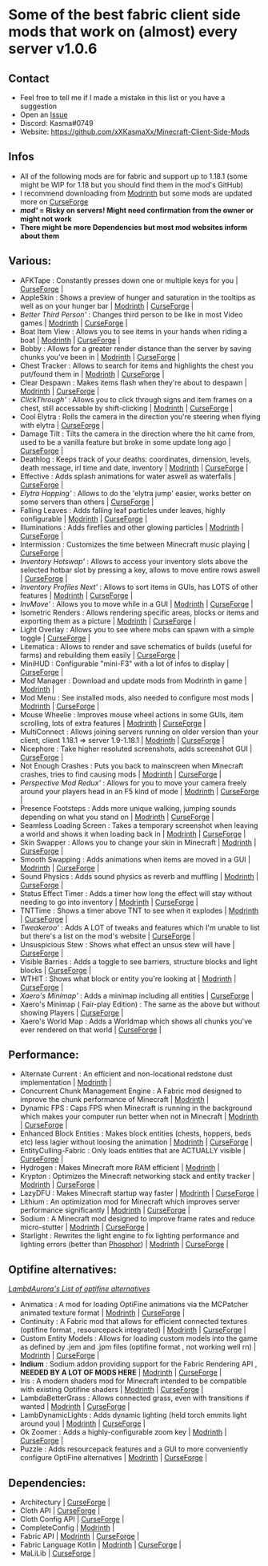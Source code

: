 # Some of the best fabric client side mods that work on (almost) every server v1.0.6
 
## Contact

* Feel free to tell me if I made a mistake in this list or you have a suggestion
* Open an [Issue](https://github.com/xXKasmaXx/Minecraft-Client-Side-Mods/issues)
* Discord: Kasma#0749
* Website: https://github.com/xXKasmaXx/Minecraft-Client-Side-Mods


## Infos

* All of the following mods are for fabric and support up to 1.18.1 (some might be WIP for 1.18 but you should find them in the mod's GitHub)
* I recommend downloading from [Modrinth](https://modrinth.com) but some mods are updated more on [CurseForge](https://www.curseforge.com/minecraft/mc-mods)
* ***mod'* = Risky on servers! Might need confirmation from the owner or might not work**
* **There might be more Dependencies but most mod websites inform about them**


## Various:

* AFKTape : Constantly presses down one or multiple keys for you | [CurseForge](https://www.curseforge.com/minecraft/mc-mods/afktape) |
* AppleSkin : Shows a preview of hunger and saturation in the tooltips as well as on your hunger bar | [Modrinth](https://modrinth.com/mod/appleskin) | [CurseForge](https://www.curseforge.com/minecraft/mc-mods/appleskin) |
* *Better Third Person'* : Changes third person to be like in most Video games | [Modrinth](https://modrinth.com/mod/better-third-person) | [CurseForge](https://www.curseforge.com/minecraft/mc-mods/better-third-person) |
* Boat Item View : Allows you to see items in your hands when riding a boat | [Modrinth](https://modrinth.com/mod/boat-item-view) | [CurseForge](https://www.curseforge.com/minecraft/mc-mods/boat-item-view) |
* Bobby : Allows for a greater render distance than the server by saving chunks you've been in | [Modrinth](https://modrinth.com/mod/bobby) | [CurseForge](https://www.curseforge.com/minecraft/mc-mods/bobby) |
* Chest Tracker : Allows to search for items and highlights the chest you put/found them in | [Modrinth](https://modrinth.com/mod/chest-tracker) | [CurseForge](https://www.curseforge.com/minecraft/mc-mods/chest-tracker) |
* Clear Despawn : Makes items flash when they're about to despawn | [Modrinth](https://modrinth.com/mod/cleardespawn) | [CurseForge](https://www.curseforge.com/minecraft/mc-mods/clear-despawn-fabric) |
* *ClickThrough'* : Allows you to click through signs and item frames on a chest, still accessable by shift-clicking | [Modrinth](https://modrinth.com/mod/clickthrough) | [CurseForge](https://www.curseforge.com/minecraft/mc-mods/clickthrough) |
* Cool Elytra : Rolls the camera in the direction you're steering when flying with elytra | [CurseForge](https://www.curseforge.com/minecraft/mc-mods/cool-elytra-roll) |
* Damage Tilt : Tilts the camera in the direction where the hit came from, used to be a vanilla feature but broke in some update long ago | [CurseForge](https://www.curseforge.com/minecraft/mc-mods/damage-tilt) |
* Deathlog : Keeps track of your deaths: coordinates, dimension, levels, death message, irl time and date, inventory | [Modrinth](https://modrinth.com/mod/deathlog) | [CurseForge](https://www.curseforge.com/minecraft/mc-mods/deathlog) |
* Effective : Adds splash animations for water aswell as waterfalls | [CurseForge](https://www.curseforge.com/minecraft/mc-mods/effective) |
* *Elytra Hopping'* : Allows to do the 'elytra jump' easier, works better on some servers than others | [CurseForge](https://www.curseforge.com/minecraft/mc-mods/elytra-hopping) |
* Falling Leaves : Adds falling leaf particles under leaves, highly configurable | [Modrinth](https://modrinth.com/mod/fallingleaves) | [CurseForge](https://www.curseforge.com/minecraft/mc-mods/falling-leaves-fabric) |
* Illuminations : Adds fireflies and other glowing particles | [Modrinth](https://modrinth.com/mod/illuminations) | [CurseForge](https://www.curseforge.com/minecraft/mc-mods/illuminations) |
* Intermission : Customizes the time between Minecraft music playing | [CurseForge](https://www.curseforge.com/minecraft/mc-mods/intermission) |
* *Inventory Hotswap'* : Allows to access your inventory slots above the selected hotbar slot by pressing a key, allows to move entire rows aswell | [CurseForge](https://www.curseforge.com/minecraft/mc-mods/inventory-hotswap) |
* *Inventory Profiles Next'* : Allows to sort items in GUIs, has LOTS of other features | [Modrinth](https://modrinth.com/mod/inventory-profiles-next) | [CurseForge](https://www.curseforge.com/minecraft/mc-mods/inventory-profiles-next) |
* *InvMove'* : Allows you to move while in a GUI | [Modrinth](https://modrinth.com/mod/invmove-fabric) | [CurseForge](https://www.curseforge.com/minecraft/mc-mods/invmove-fabric) |
* Isometric Renders : Allows rendering specific areas, blocks or items and exporting them as a picture | [Modrinth](https://modrinth.com/mod/isometric-renders) | [CurseForge](https://www.curseforge.com/minecraft/mc-mods/isometric-renders) |
* Light Overlay : Allows you to see where mobs can spawn with a simple toggle | [CurseForge](https://www.curseforge.com/minecraft/mc-mods/light-overlay) |
* Litematica : Allows to render and save schematics of builds (useful for farms) and rebuilding them easily | [CurseForge](https://www.curseforge.com/minecraft/mc-mods/litematica) |
* MiniHUD : Configurable "mini-F3" with a lot of infos to display | [CurseForge](https://www.curseforge.com/minecraft/mc-mods/minihud) |
* Mod Manager : Download and update mods from Modrinth in game | [Modrinth](https://modrinth.com/mod/modmanager) |
* Mod Menu : See installed mods, also needed to configure most mods | [Modrinth](https://modrinth.com/mod/modmenu) | [CurseForge](https://www.curseforge.com/minecraft/mc-mods/modmenu) |
* Mouse Wheelie : Improves mouse wheel actions in some GUIs, item scrolling, lots of extra features | [Modrinth](https://modrinth.com/mod/mouse-wheelie) | [CurseForge](https://www.curseforge.com/minecraft/mc-mods/mouse-wheelie) |
* MultiConnect : Allows joining servers running on older version than your client, client 1.18.1 => server 1.9-1.18.1 | [Modrinth](https://modrinth.com/mod/multiconnect) | [CurseForge](https://www.curseforge.com/minecraft/mc-mods/multiconnect) |
* Nicephore : Take higher resoluted screenshots, adds screenshot GUI | [CurseForge](https://www.curseforge.com/minecraft/mc-mods/nicephore-fabric) |
* Not Enough Crashes : Puts you back to mainscreen when Minecraft crashes, tries to find causing mods | [Modrinth](https://modrinth.com/mod/notenoughcrashes) | [CurseForge](https://www.curseforge.com/minecraft/mc-mods/not-enough-crashes) |
* *Perspective Mod Redux'* : Allows for you to move your camera freely around your players head in an F5 kind of mode | [Modrinth](https://modrinth.com/mod/perspective-mod-redux) | [CurseForge](https://www.curseforge.com/minecraft/mc-mods/perspective-mod-redux) |
* Presence Footsteps : Adds more unique walking, jumping sounds depending on what you stand on | [Modrinth](https://modrinth.com/mod/presence-footsteps) | [CurseForge](https://www.curseforge.com/minecraft/mc-mods/presence-footsteps) |
* Seamless Loading Screen : Takes a temporary screenshot when leaving a world and shows it when loading back in | [Modrinth](https://modrinth.com/mod/seamless-loading-screen) | [CurseForge](https://www.curseforge.com/minecraft/mc-mods/seamless-loading-screen) |
* Skin Swapper : Allows you to change your skin in Minecraft | [Modrinth](https://modrinth.com/mod/skinswapper) | [CurseForge](https://www.curseforge.com/minecraft/mc-mods/skin-swapper) |
* Smooth Swapping : Adds animations when items are moved in a GUI | [Modrinth](https://https://modrinth.com/mod/smooth-swapping) | [CurseForge](https://www.curseforge.com/minecraft/mc-mods/smooth-swapping) |
* Sound Physics : Adds sound physics as reverb and muffling | [Modrinth](https://https://modrinth.com/mod/soundphysics) | [CurseForge](https://www.curseforge.com/minecraft/mc-mods/sound-physics-fabric) |
* Status Effect Timer : Adds a timer how long the effect will stay without needing to go into inventory | [Modrinth](https://modrinth.com/mod/statuseffecttimer) | [CurseForge](https://www.curseforge.com/minecraft/mc-mods/status-effect-timer) |
* TNTTime : Shows a timer above TNT to see when it explodes | [Modrinth](https://modrinth.com/mod/tnttime) | [CurseForge](https://www.curseforge.com/minecraft/mc-mods/tnttime) |
* *Tweakeroo'* : Adds A LOT of tweaks and features which I'm unable to list but there's a list on the mod's website | [CurseForge](https://www.curseforge.com/minecraft/mc-mods/tweakeroo) |
* Unsuspicious Stew : Shows what effect an unsus stew will have | [CurseForge](https://www.curseforge.com/minecraft/mc-mods/unsuspicious-stew) |
* Visible Barries : Adds a toggle to see barriers, structure blocks and light blocks | [CurseForge](https://www.curseforge.com/minecraft/mc-mods/visible-barriers) |
* WTHIT : Shows what block or entity you're looking at | [Modrinth](https://modrinth.com/mod/wthit) | [CurseForge](https://www.curseforge.com/minecraft/mc-mods/wthit) |
* *Xaero's Minimap'* : Adds a minimap including all entities | [CurseForge](https://www.curseforge.com/minecraft/mc-mods/xaeros-minimap) |
* Xaero's Minimap ( Fair-play Edition) : The same as the above but without showing Players | [CurseForge](https://www.curseforge.com/minecraft/mc-mods/xaeros-minimap-fair-play-edition) |
* Xaero's World Map : Adds a Worldmap which shows all chunks you've ever rendered on that world | [CurseForge](https://www.curseforge.com/minecraft/mc-mods/xaeros-world-map) |


## Performance:

* Alternate Current : An efficient and non-locational redstone dust implementation | [Modrinth](https://modrinth.com/mod/alternate-current) |
* Concurrent Chunk Management Engine : A Fabric mod designed to improve the chunk performance of Minecraft | [Modrinth](https://modrinth.com/mod/c2me-fabric) |
* Dynamic FPS : Caps FPS when Minecraft is running in the background which makes your computer run better when not in Minecraft | [Modrinth](https://modrinth.com/mod/dynamic-fps) | [CurseForge](https://www.curseforge.com/minecraft/mc-mods/dynamic-fps) |
* Enhanced Block Entities : Makes block entities (chests, hoppers, beds etc) less lagier without loosing the animation | [Modrinth](https://modrinth.com/mod/ebe) | [CurseForge]() |
* EntityCulling-Fabric : Only loads entities that are ACTUALLY visible | [CurseForge](https://www.curseforge.com/minecraft/mc-mods/enhanced-block-entities) |
* Hydrogen : Makes Minecraft more RAM efficient | [Modrinth](https://https://modrinth.com/mod/hydrogen) |
* Krypton : Optimizes the Minecraft networking stack and entity tracker | [Modrinth](https://modrinth.com/mod/krypton) | [CurseForge](https://www.curseforge.com/minecraft/mc-mods/krypton) |
* LazyDFU : Makes Minecraft startup way faster | [Modrinth](https://modrinth.com/mod/lazydfu) | [CurseForge](https://www.curseforge.com/minecraft/mc-mods/lazydfu) |
* Lithium : An optimization mod for Minecraft which improves server performance significantly | [Modrinth](https://modrinth.com/mod/lithiumm) | [CurseForge](https://www.curseforge.com/minecraft/mc-mods/lithium) |
* Sodium : A Minecraft mod designed to improve frame rates and reduce micro-stutter | [Modrinth](https://modrinth.com/mod/sodium) | [CurseForge](https://www.curseforge.com/minecraft/mc-mods/sodium) |
* Starlight : Rewrites the light engine to fix lighting performance and lighting errors (better than [Phosphor](https://modrinth.com/mod/phosphor)) | [Modrinth](https://modrinth.com/mod/starlight) | [CurseForge](https://www.curseforge.com/minecraft/mc-mods/starlight) |


## Optifine alternatives:

*[LambdAurora's List of optifine alternatives](https://lambdaurora.dev/optifine_alternatives/)*

* Animatica : A mod for loading OptiFine animations via the MCPatcher animated texture format | [Modrinth](https://modrinth.com/mod/animatica) | [CurseForge](https://www.curseforge.com/minecraft/mc-mods/animatica) |
* Continuity : A Fabric mod that allows for efficient connected textures (optifine format , resourcepack integrated) | [Modrinth](https://modrinth.com/mod/continuity) | [CurseForge](https://www.curseforge.com/minecraft/mc-mods/continuity) |
* Custom Entity Models : Allows for loading custom models into the game as defined by .jem and .jpm files (optifine format , not working well rn) | [Modrinth](https://modrinth.com/mod/cem) | [CurseForge](https://www.curseforge.com/minecraft/mc-mods/custom-entity-models-cem) |
* **Indium** : Sodium addon providing support for the Fabric Rendering API , **NEEDED BY A LOT OF MODS HERE** | [Modrinth](https://modrinth.com/mod/indium) | [CurseForge](https://www.curseforge.com/minecraft/mc-mods/indium) |
* Iris : A modern shaders mod for Minecraft intended to be compatible with existing Optifine shaders | [Modrinth](https://modrinth.com/mod/iris) | [CurseForge](https://www.curseforge.com/minecraft/mc-mods/irisshaders) |
* LambdaBetterGrass : Allows connected grass, even with transitions if wanted | [Modrinth](https://modrinth.com/mod/lambdabettergrass) | [CurseForge](https://www.curseforge.com/minecraft/mc-mods/lambdabettergrass) |
* LambDynamicLights : Adds dynamic lighting (held torch emmits light around you) | [Modrinth](https://modrinth.com/mod/lambdynamiclights) | [CurseForge](https://www.curseforge.com/minecraft/mc-mods/lambdynamiclights) |
* Ok Zoomer : Adds a highly-configurable zoom key | [Modrinth](https://modrinth.com/mod/ok-zoomer) | [CurseForge](https://www.curseforge.com/minecraft/mc-mods/ok-zoomer) |
* Puzzle : Adds resourcepack features and a GUI to more conveniently configure OptiFine alternatives | [Modrinth](https://modrinth.com/mod/puzzle) | [CurseForge](https://www.curseforge.com/minecraft/mc-mods/puzzle) |


## Dependencies:

* Architectury | [CurseForge](https://www.curseforge.com/minecraft/mc-mods/architectury-fabric) |
* Cloth API | [CurseForge](https://www.curseforge.com/minecraft/mc-mods/cloth-api) |
* Cloth Config API | [CurseForge](https://www.curseforge.com/minecraft/mc-mods/cloth-config) |
* CompleteConfig | [Modrinth](https://modrinth.com/mod/completeconfig) |
* Fabric API | [Modrinth](https://modrinth.com/mod/fabric-api) | [CurseForge](https://www.curseforge.com/minecraft/mc-mods/fabric-api) |
* Fabric Language Kotlin | [Modrinth](https://modrinth.com/mod/fabric-language-kotlin) | [CurseForge](https://www.curseforge.com/minecraft/mc-mods/fabric-language-kotlin) |
* MaLiLib | [CurseForge](https://www.curseforge.com/minecraft/mc-mods/malilib) |
	
	
